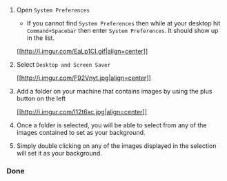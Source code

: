 1. Open `System Preferences`
   * If you cannot find `System Preferences` then while at your desktop hit `Command+Spacebar` then enter `System Preferences`. It should show up in the list.
  
   [[http://i.imgur.com/EaLp1CI.gif|align=center]]
2. Select `Desktop and Screen Saver`

   [[http://i.imgur.com/F92Vnyt.jpg|align=center]]
3. Add a folder on your machine that contains images by using the plus button on the left  

   [[http://i.imgur.com/I12t6xc.jpg|align=center]]
4. Once a folder is selected, you will be able to select from any of the images contained to set as your background. 
5. Simply double clicking on any of the images displayed in the selection will set it as your background.

### Done